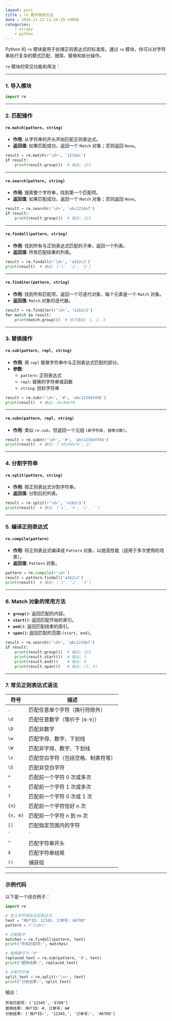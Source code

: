 ```yaml
---
layout: post
title : re 套件使用方法
date : 2024-11-22 11:24:29 +0800
categories: 
    - scrapy
    - python
---
```


Python 的 `re` 模块是用于处理正则表达式的标准库。通过 `re` 模块，你可以对字符串执行复杂的模式匹配、搜索、替换和拆分操作。

`re` 模块的常见功能和用法：

---

### 1. **导入模块**
```python
import re
```

---

### 2. **匹配操作**
#### `re.match(pattern, string)`
- **作用**: 从字符串的开头开始匹配正则表达式。
- **返回值**: 如果匹配成功，返回一个 `Match` 对象；否则返回 `None`。

```python
result = re.match(r'\d+', '123abc')
if result:
    print(result.group())  # 输出: 123
```

---

#### `re.search(pattern, string)`
- **作用**: 搜索整个字符串，找到第一个匹配项。
- **返回值**: 如果匹配成功，返回一个 `Match` 对象；否则返回 `None`。

```python
result = re.search(r'\d+', 'abc123def')
if result:
    print(result.group())  # 输出: 123
```

---

#### `re.findall(pattern, string)`
- **作用**: 找到所有与正则表达式匹配的子串，返回一个列表。
- **返回值**: 所有匹配结果的列表。

```python
result = re.findall(r'\d+', 'a1b2c3')
print(result)  # 输出: ['1', '2', '3']
```

---

#### `re.finditer(pattern, string)`
- **作用**: 找到所有匹配项，返回一个可迭代对象，每个元素是一个 `Match` 对象。
- **返回值**: `Match` 对象的迭代器。

```python
result = re.finditer(r'\d+', 'a1b2c3')
for match in result:
    print(match.group())  # 依次输出: 1, 2, 3
```

---

### 3. **替换操作**
#### `re.sub(pattern, repl, string)`
- **作用**: 用 `repl` 替换字符串中与正则表达式匹配的部分。
- **参数**:
  - `pattern`: 正则表达式
  - `repl`: 替换的字符串或函数
  - `string`: 目标字符串

```python
result = re.sub(r'\d+', '#', 'abc123def456')
print(result)  # 输出: abc#def#
```

---

#### `re.subn(pattern, repl, string)`
- **作用**: 类似 `re.sub`，但返回一个元组 `(新字符串, 替换次数)`。

```python
result = re.subn(r'\d+', '#', 'abc123def456')
print(result)  # 输出: ('abc#def#', 2)
```

---

### 4. **分割字符串**
#### `re.split(pattern, string)`
- **作用**: 按正则表达式分割字符串。
- **返回值**: 分割后的列表。

```python
result = re.split(r'\d+', 'a1b2c3')
print(result)  # 输出: ['a', 'b', 'c', '']
```

---

### 5. **编译正则表达式**
#### `re.compile(pattern)`
- **作用**: 将正则表达式编译成 `Pattern` 对象，以提高性能（适用于多次使用的场景）。
- **返回值**: `Pattern` 对象。

```python
pattern = re.compile(r'\d+')
result = pattern.findall('a1b2c3')
print(result)  # 输出: ['1', '2', '3']
```

---

### 6. **Match 对象的常用方法**
- **`group()`**: 返回匹配的内容。
- **`start()`**: 返回匹配开始的索引。
- **`end()`**: 返回匹配结束的索引。
- **`span()`**: 返回匹配的范围 `(start, end)`。

```python
result = re.search(r'\d+', 'abc123def')
if result:
    print(result.group())  # 输出: 123
    print(result.start())  # 输出: 3
    print(result.end())    # 输出: 6
    print(result.span())   # 输出: (3, 6)
```

---

### 7. **常见正则表达式语法**
| 符号          | 描述                                 |
|---------------|------------------------------------|
| `.`           | 匹配任意单个字符（换行符除外）         |
| `\d`          | 匹配任意数字（等价于 `[0-9]`）        |
| `\D`          | 匹配非数字                          |
| `\w`          | 匹配字母、数字、下划线               |
| `\W`          | 匹配非字母、数字、下划线             |
| `\s`          | 匹配空白字符（包括空格、制表符等）    |
| `\S`          | 匹配非空白字符                      |
| `*`           | 匹配前一个字符 0 次或多次             |
| `+`           | 匹配前一个字符 1 次或多次             |
| `?`           | 匹配前一个字符 0 次或 1 次            |
| `{n}`         | 匹配前一个字符恰好 n 次               |
| `{n, m}`      | 匹配前一个字符 n 到 m 次              |
| `[]`          | 匹配指定范围内的字符                 |
| `|`           | 或操作                               |
| `^`           | 匹配字符串开头                       |
| `$`           | 匹配字符串结尾                       |
| `()`          | 捕获组                               |

---

### 示例代码
以下是一个综合例子：
```python
import re

# 定义字符串和正则表达式
text = "用户ID: 12345, 订单号: A6789"
pattern = r'(\d+)'

# 匹配数字
matches = re.findall(pattern, text)
print("所有匹配项:", matches)

# 替换数字为 "#"
replaced_text = re.sub(pattern, '#', text)
print("替换结果:", replaced_text)

# 分割字符串
split_text = re.split(r'\s+', text)
print("分割结果:", split_text)
```

输出：
```
所有匹配项: ['12345', '6789']
替换结果: 用户ID: #, 订单号: A#
分割结果: ['用户ID:', '12345,', '订单号:', 'A6789']
```